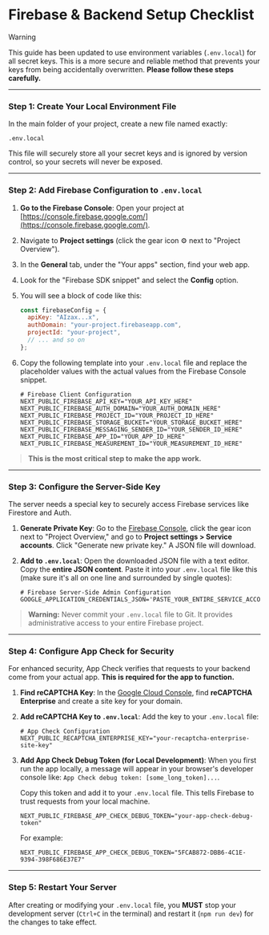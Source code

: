 # Firebase & Backend Setup Checklist

> [!WARNING]
> This guide has been updated to use environment variables (`.env.local`) for all secret keys. This is a more secure and reliable method that prevents your keys from being accidentally overwritten.
> **Please follow these steps carefully.**

---

### Step 1: Create Your Local Environment File

In the main folder of your project, create a new file named exactly:

`.env.local`

This file will securely store all your secret keys and is ignored by version control, so your secrets will never be exposed.

---

### Step 2: Add Firebase Configuration to `.env.local`

1.  **Go to the Firebase Console**: Open your project at [https://console.firebase.google.com/](https://console.firebase.google.com/).
2.  Navigate to **Project settings** (click the gear icon ⚙️ next to "Project Overview").
3.  In the **General** tab, under the "Your apps" section, find your web app.
4.  Look for the "Firebase SDK snippet" and select the **Config** option.
5.  You will see a block of code like this:
    ```javascript
    const firebaseConfig = {
      apiKey: "AIzax...x",
      authDomain: "your-project.firebaseapp.com",
      projectId: "your-project",
      // ... and so on
    };
    ```
6.  Copy the following template into your `.env.local` file and replace the placeholder values with the actual values from the Firebase Console snippet.

    ```env
    # Firebase Client Configuration
    NEXT_PUBLIC_FIREBASE_API_KEY="YOUR_API_KEY_HERE"
    NEXT_PUBLIC_FIREBASE_AUTH_DOMAIN="YOUR_AUTH_DOMAIN_HERE"
    NEXT_PUBLIC_FIREBASE_PROJECT_ID="YOUR_PROJECT_ID_HERE"
    NEXT_PUBLIC_FIREBASE_STORAGE_BUCKET="YOUR_STORAGE_BUCKET_HERE"
    NEXT_PUBLIC_FIREBASE_MESSAGING_SENDER_ID="YOUR_SENDER_ID_HERE"
    NEXT_PUBLIC_FIREBASE_APP_ID="YOUR_APP_ID_HERE"
    NEXT_PUBLIC_FIREBASE_MEASUREMENT_ID="YOUR_MEASUREMENT_ID_HERE"
    ```

> **This is the most critical step to make the app work.**

---

### Step 3: Configure the Server-Side Key

The server needs a special key to securely access Firebase services like Firestore and Auth.

1.  **Generate Private Key**: Go to the [Firebase Console](https://console.firebase.google.com/), click the gear icon next to "Project Overview," and go to **Project settings > Service accounts**. Click "Generate new private key." A JSON file will download.

2.  **Add to `.env.local`**: Open the downloaded JSON file with a text editor. Copy the **entire JSON content**. Paste it into your `.env.local` file like this (make sure it's all on one line and surrounded by single quotes):

    ```env
    # Firebase Server-Side Admin Configuration
    GOOGLE_APPLICATION_CREDENTIALS_JSON='PASTE_YOUR_ENTIRE_SERVICE_ACCOUNT_JSON_HERE'
    ```

> **Warning:** Never commit your `.env.local` file to Git. It provides administrative access to your entire Firebase project.

---

### Step 4: Configure App Check for Security

For enhanced security, App Check verifies that requests to your backend come from your actual app. **This is required for the app to function.**

1.  **Find reCAPTCHA Key**: In the [Google Cloud Console](https://console.cloud.google.com/), find **reCAPTCHA Enterprise** and create a site key for your domain.

2.  **Add reCAPTCHA Key to `.env.local`**: Add the key to your `.env.local` file:
    ```env
    # App Check Configuration
    NEXT_PUBLIC_RECAPTCHA_ENTERPRISE_KEY="your-recaptcha-enterprise-site-key"
    ```

3.  **Add App Check Debug Token (for Local Development)**: When you first run the app locally, a message will appear in your browser's developer console like: `App Check debug token: [some_long_token]...`.
    
    Copy this token and add it to your `.env.local` file. This tells Firebase to trust requests from your local machine.
    ```env
    NEXT_PUBLIC_FIREBASE_APP_CHECK_DEBUG_TOKEN="your-app-check-debug-token"
    ```
    For example:
    ```env
    NEXT_PUBLIC_FIREBASE_APP_CHECK_DEBUG_TOKEN="5FCAB872-DBB6-4C1E-9394-398F686E37E7"
    ```

---

### Step 5: Restart Your Server

After creating or modifying your `.env.local` file, you **MUST** stop your development server (`Ctrl+C` in the terminal) and restart it (`npm run dev`) for the changes to take effect.
